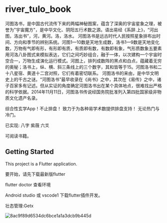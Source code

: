 # river_tulo_book


河图洛书，是中国古代流传下来的两幅神秘图案，蕴含了深奥的宇宙星象之理，被誉为"宇宙魔方"，是中华文化、阴阳五行术数之源。语出易经《系辞.上》，“河出图，洛出书”，河，黄河。洛，洛水。 
河图洛书是远古时代人民按照星象排布出时间、方向和季节的辨别系统。河图1—10数是天地生成数，洛书1—9数是天地变化数，万物有气即有形，有形即有质，有质即有数，有数即有象，气形质数象五要素用河洛八卦图式来模拟表达，它们之间巧妙组合，融于一体，以次建构一个宇宙时空合一，万物生成演化运行模式。河图上，排列成数阵的黑点和白点，蕴藏着无穷的奥秘；洛书上，纵、横、斜三条线上的三个数字，其和皆等于15。河图洛书和二十八星宿、黄道十二宫对照，它们有着密切联系。
河图洛书的来由，是中华文明史上的千古之谜。“河图洛书”最早收录在《尚书》之中，其次在《易传》之中，诸子百家多有记述。但从实证的角度确定河图洛书出在某个具体地点，很难找出严格的科学依据。2014年11月11日，河图洛书传说经国务院批准列入第四批国家级非物质文化遗产名录。

综合性玄学App！不止排盘！
致力于为各种易学术数提供排盘支持！
无论热门与冷门。

已实现:
八字
紫薇
六爻

可阅读书籍。

## Getting Started

This project is a Flutter application.

要开始，请先下载最新版flutter 

flutter doctor 查看环境

Android studio 或 vscode1 下载flutter插件开发。

壮态管理:Getx


![8ac9f89d6534dc6bce1a1a3dcb9b445d](https://github.com/user-attachments/assets/48932e88-15c5-4484-a9de-d7dd5789b79f)

